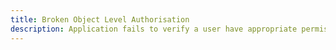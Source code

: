 ```yaml
---
title: Broken Object Level Authorisation
description: Application fails to verify a user have appropriate permissions to access, modify or delete specific objects or resources.
---
```

